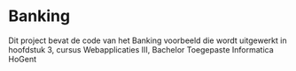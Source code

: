 # Banking
Dit project bevat de code van het Banking voorbeeld die wordt uitgewerkt in hoofdstuk 3, cursus Webapplicaties III, Bachelor Toegepaste Informatica HoGent
